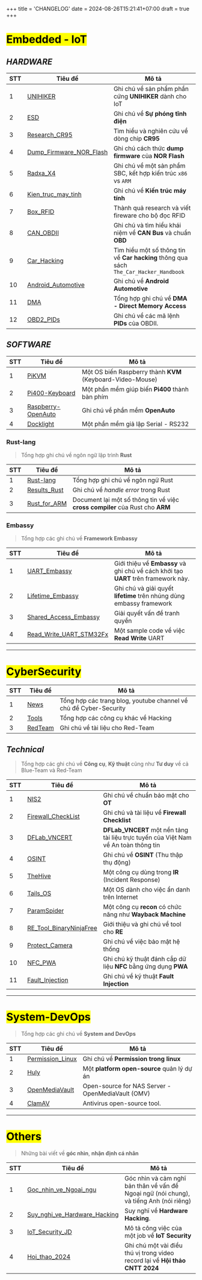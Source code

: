 +++
title = 'CHANGELOG'
date = 2024-08-26T15:21:41+07:00
draft = true
+++

# <mark>Embedded - IoT</mark>

## ***HARDWARE***

STT |		Tiêu đề			|		Mô tả				|
----|-----------------------------------|-----------------------------------------------|
1   | [UNIHIKER][UNIHIKER]		| Ghi chú về sản phẩm phần cứng **UNIHIKER** dành cho IoT |
2   | [ESD][ESD]			| Ghi chú về **Sự phóng tĩnh điện**		|
3   | [Research_CR95][Research_CR95]	| Tìm hiểu và nghiên cứu về dòng chip **CR95**	|
4   | [Dump_Firmware_NOR_Flash][Dump_NOR] | Ghi chú cách thức **dump firmware** của **NOR Flash** |
5   | [Radxa_X4][Radxa_X4]		| Ghi chú về một sản phẩm SBC, kết hợp kiến trúc `x86` vs `ARM` |
6   | [Kien_truc_may_tinh][May_tinh]	| Ghi chú về **Kiến trúc máy tính**		|
7   | [Box_RFID][Box_RFID]		| Thành quả research và viết fireware cho bộ đọc RFID |
8   | [CAN_OBDII][CAN_OBDII]		| Ghi chú và tìm hiểu khái niệm về **CAN Bus** và chuẩn **OBD** |
9   | [Car_Hacking][Car_Hacking]	| Tìm hiểu một số thông tin về **Car hacking** thông qua sách `The_Car_Hacker_Handbook` |
10  | [Android_Automotive][Android_Automotive] | Ghi chú về **Android Automotive**	|
11  | [DMA][DMA]			| Tổng hợp ghi chú về **DMA - Direct Memory Access** |
12  | [OBD2_PIDs][OBD2_PIDs]		| Ghi chú về các mã lệnh **PIDs** của OBDII.	|

[UNIHIKER]: https://blog.vinhld-homelab.io.vn/posts/iot/hardware/unihiker/
[ESD]: https://blog.vinhld-homelab.io.vn/posts/iot/hardware/esd/
[Research_CR95]: https://blog.vinhld-homelab.io.vn/posts/iot/hardware/research_cr95/
[Dump_NOR]: https://blog.vinhld-homelab.io.vn/posts/iot/hardware/dump_firmware_nor_flash/
[Radxa_X4]: https://blog.vinhld-homelab.io.vn/posts/iot/hardware/radxa_x4/
[May_tinh]: https://blog.vinhld-homelab.io.vn/posts/iot/hardware/kien_truc_may_tinh/
[Box_RFID]: https://blog.vinhld-homelab.io.vn/posts/iot/hardware/box_rfid/
[CAN_OBDII]: https://blog.vinhld-homelab.io.vn/posts/iot/hardware/can_obdii/
[Car_Hacking]: https://blog.vinhld-homelab.io.vn/posts/iot/hardware/car_hacking/
[Android_Automotive]: https://blog.vinhld-homelab.io.vn/posts/iot/hardware/android_automotive/
[DMA]: https://blog.vinhld-homelab.io.vn/posts/iot/hardware/dma/
[OBD2_PIDs]: https://blog.vinhld-homelab.io.vn/posts/iot/hardware/obd2_pids/

## ***SOFTWARE***

STT |		Tiêu đề			|		Mô tả				|
----|-----------------------------------|-----------------------------------------------|
1   | [PiKVM][PiKVM]			| Một OS biến Raspberry thành **KVM** (Keyboard-Video-Mouse) | 
2   | [Pi400-Keyboard][Pi400-Keyboard]	| Một phần mềm giúp biến **Pi400** thành bàn phím |
3   | [Raspberry-OpenAuto][OpenAuto]	| Ghi chú về phần mềm **OpenAuto**		|
4   | [Docklight][Docklight]		| Một phần mềm giả lập Serial - RS232		|

[PiKVM]: https://blog.vinhld-homelab.io.vn/posts/iot/software/pikvm/
[Pi400-Keyboard]: https://blog.vinhld-homelab.io.vn/posts/iot/software/pi400-keyboard/
[OpenAuto]: https://blog.vinhld-homelab.io.vn/posts/iot/software/raspberry-openauto/
[Docklight]: https://blog.vinhld-homelab.io.vn/posts/iot/software/docklight/

### Rust-lang
> Tổng hợp ghi chú về ngôn ngữ lập trình **Rust** <br>

STT |		Tiêu đề			|		Mô tả				|
----|-----------------------------------|-----------------------------------------------|
1   | [Rust-lang][Rust-lang]		| Tổng hợp ghi chú về ngôn ngữ Rust		|
2   | [Results_Rust][Results_Rust]	| Ghi chú về *handle error* trong Rust		|
3   | [Rust_for_ARM][Rust_for_ARM]	| Document lại một số thông tin về việc **cross compiler** của Rust cho **ARM** |

[Rust-lang]: https://blog.vinhld-homelab.io.vn/posts/iot/software/rust-lang/
[Results_Rust]: https://blog.vinhld-homelab.io.vn/posts/iot/software/rust-lang/results_rust/
[Rust_for_ARM]: https://blog.vinhld-homelab.io.vn/posts/iot/software/rust_for_arm/ 

### Embassy
> Tổng hợp các ghi chú về **Framework Embassy** <br>

STT |		Tiêu đề			|		Mô tả				|
----|-----------------------------------|-----------------------------------------------|
1   | [UART_Embassy][UART_Embassy]	| Giới thiệu về **Embassy** và ghi chú về cách khởi tạo **UART** trên framework này. |
2   | [Lifetime_Embassy][Lifetime]	| Ghi chú và giải quyết **lifetime** trên nhúng dùng embassy framework |
3   | [Shared_Access_Embassy][Shared_Access] | Giải quyết vấn đề tranh quyền 		|
4   | [Read_Write_UART_STM32Fx][RW_UART]| Một sample code về việc **Read Write** UART	|

[UART_Embassy]: https://blog.vinhld-homelab.io.vn/posts/iot/software/uart_embassy/
[Lifetime]: https://blog.vinhld-homelab.io.vn/posts/iot/software/lifetime_embassy/
[Shared_Access]: https://blog.vinhld-homelab.io.vn/posts/iot/software/shared_access_embassy/
[RW_UART]: https://blog.vinhld-homelab.io.vn/posts/iot/software/read_write_uart_stm32fx/

-----------------------------------------------------------------------------------------
# <mark>CyberSecurity</mark>

STT |		Tiêu đề			|		Mô tả				|
----|-----------------------------------|-----------------------------------------------|
1   | [News][News]			| Tổng hợp các trang blog, youtube channel về chủ đề Cyber-Security |
2   | [Tools][Tools]			| Tổng hợp các công cụ khác về Hacking		|
3   | [RedTeam][RedTeam]		| Ghi chú về tài liệu cho Red-Team		|

[News]: https://blog.vinhld-homelab.io.vn/posts/cybersecurity/news/
[Tools]: https://blog.vinhld-homelab.io.vn/posts/cybersecurity/tools/
[RedTeam]: https://blog.vinhld-homelab.io.vn/posts/cybersecurity/readteam/

## ***Technical***
> Tổng hợp các ghi chú về **Công cụ**, **Kỹ thuật** cũng như **Tư duy** về cả Blue-Team và Red-Team <br>

STT |		Tiêu đề			|		Mô tả				|
----|-----------------------------------|-----------------------------------------------|
1   | [NIS2][NIS2]			| Ghi chú về chuẩn bảo mật cho **OT**		|
2   | [Firewall_CheckList][FW_CheckList]| Ghi chú và tài liệu về **Firewall Checklist** |
3   | [DFLab_VNCERT][DFLab_VNCERT]	| **DFLab_VNCERT** một nền tảng tài liệu trực tuyến của Việt Nam về An toàn thông tin |
4   | [OSINT][OSINT]			| Ghi chú về **OSINT** (Thu thập thụ động)	|
5   | [TheHive][TheHive]		| Một công cụ dùng trong **IR** (Incident Response) |
6   | [Tails_OS][Tails_OS]		| Một OS dành cho việc ẩn danh trên Internet	|
7   | [ParamSpider][ParamSpider]	| Một công cụ **recon** có chức năng như **Wayback Machine** |
8   | [RE_Tool_BinaryNinjaFree][RE]	| Giới thiệu và ghi chú về tool cho **RE**	|
9   | [Protect_Camera][Protect_Camera]	| Ghi chú về việc bảo mật hệ thống		|
10  | [NFC_PWA][NFC_PWA]		| Ghi chú kỹ thuật đánh cắp dữ liệu **NFC** bằng ứng dụng **PWA** |
11  | [Fault_Injection][Fault_Injection]| Ghi chú về kỹ thuật **Fault Injection**		|

[NIS2]: https://blog.vinhld-homelab.io.vn/posts/cybersecurity/technical/nis2/
[FW_CheckList]: https://blog.vinhld-homelab.io.vn/posts/cybersecurity/technical/firewall_checklist/
[DFLab_VNCERT]: https://blog.vinhld-homelab.io.vn/posts/cybersecurity/technical/dflab_vncert/
[OSINT]: https://blog.vinhld-homelab.io.vn/posts/cybersecurity/technical/osint/
[TheHive]: https://blog.vinhld-homelab.io.vn/posts/cybersecurity/technical/thehive/
[Tails_OS]: https://blog.vinhld-homelab.io.vn/posts/cybersecurity/technical/tails_os/
[ParamSpider]: https://blog.vinhld-homelab.io.vn/posts/cybersecurity/technical/paramspider/
[RE]: https://blog.vinhld-homelab.io.vn/posts/cybersecurity/technical/re_tool_binaryninjafree/
[Protect_Camera]: https://blog.vinhld-homelab.io.vn/posts/cybersecurity/technical/protect_camera/
[NFC_PWA]: https://blog.vinhld-homelab.io.vn/posts/cybersecurity/technical/nfc_pwa/
[Fault_Injection]: https://blog.vinhld-homelab.io.vn/posts/cybersecurity/technical/fault_injection/

-----------------------------------------------------------------------------------------
# <mark>System-DevOps</mark>
> Tổng hợp các ghi chú về **System and DevOps** </br>

STT |		Tiêu đề			|		Mô tả				|
----|-----------------------------------|-----------------------------------------------|
1   | [Permission_Linux][Permission_Linux] | Ghi chú về **Permission trong linux**	|
2   | [Huly][Huly]			| Một **platform open-source** quản lý dự án	|
3   | [OpenMediaVault][OpenMediaVault]	| Open-source for NAS Server - OpenMediaVault (OMV) |
4   | [ClamAV][ClamAV]			| Antivirus open-source tool.			|

[Permission_Linux]: https://blog.vinhld-homelab.io.vn/posts/system-devops/permission_linux/
[Huly]: https://blog.vinhld-homelab.io.vn/posts/system-devops/huly/
[OpenMediaVault]: https://blog.vinhld-homelab.io.vn/posts/system-devops/openmediavault/
[ClamAV]: https://blog.vinhld-homelab.io.vn/posts/system-devops/clamav/

-----------------------------------------------------------------------------------------
# <mark>Others</mark>
> Những bài viết về **góc nhìn**, **nhận định cá nhân** </br>

STT |		Tiêu đề			|		Mô tả				|
----|-----------------------------------|-----------------------------------------------|
1   |[Goc_nhin_ve_Ngoai_ngu][Ngoai_ngu]	| Góc nhìn và cảm nghĩ bản thân về vấn đề Ngoại ngữ (nói chung), và tiếng Anh (nói riêng) | 
2   |[Suy_nghi_ve_Hardware_Hacking][Hardware_Hacking]| Suy nghĩ về **Hardware Hacking**. |
3   |[IoT_Security_JD][JD]		| Mô tả công việc của một job về **IoT Security** |
4   |[Hoi_thao_2024][Hoi_thao_2024]	| Ghi chú một vài điều thú vị trong video record lại về **Hội thảo CNTT 2024** |

[Ngoai_ngu]: https://blog.vinhld-homelab.io.vn/posts/others/goc_nhin_ve_ngoai_ngu/
[Hardware_Hacking]: https://blog.vinhld-homelab.io.vn/posts/others/suy_nghi_ve_hardware_hacking/
[JD]: https://blog.vinhld-homelab.io.vn/posts/others/iot_security_jd/
[Hoi_thao_2024]: https://blog.vinhld-homelab.io.vn/posts/others/hoi_thao_2024/





